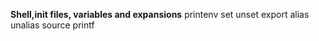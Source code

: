 **Shell,init files, variables and expansions**
printenv 
set
unset
export
alias
unalias
source
printf
